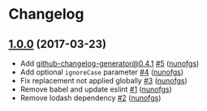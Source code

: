 # Changelog

## [1.0.0](https://github.com/seegno/mask-xml/releases/tag/1.0.0) (2017-03-23)
- Add github-changelog-generator@0.4.1 [\#5](https://github.com/seegno/mask-xml/pull/5) ([nunofgs](https://github.com/nunofgs))
- Add optional `ignoreCase` parameter [\#4](https://github.com/seegno/mask-xml/pull/4) ([nunofgs](https://github.com/nunofgs))
- Fix replacement not applied globally [\#3](https://github.com/seegno/mask-xml/pull/3) ([nunofgs](https://github.com/nunofgs))
- Remove babel and update eslint [\#1](https://github.com/seegno/mask-xml/pull/1) ([nunofgs](https://github.com/nunofgs))
- Remove lodash dependency [\#2](https://github.com/seegno/mask-xml/pull/2) ([nunofgs](https://github.com/nunofgs))
